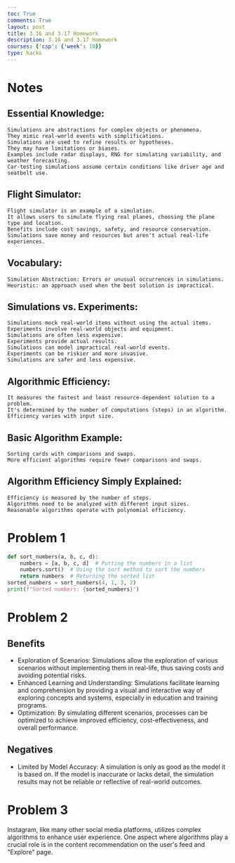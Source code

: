 ```yaml
---
toc: True
comments: True
layout: post
title: 3.16 and 3.17 Homework
description: 3.16 and 3.17 Homework
courses: {'csp': {'week': 10}}
type: hacks
---
```


# Notes

## Essential Knowledge:
    Simulations are abstractions for complex objects or phenomena.
    They mimic real-world events with simplifications.
    Simulations are used to refine results or hypotheses.
    They may have limitations or biases.
    Examples include radar displays, RNG for simulating variability, and weather forecasting.
    Car-testing simulations assume certain conditions like driver age and seatbelt use.

## Flight Simulator:
    Flight simulator is an example of a simulation.
    It allows users to simulate flying real planes, choosing the plane type and location.
    Benefits include cost savings, safety, and resource conservation.
    Simulations save money and resources but aren't actual real-life experiences.

## Vocabulary:
    Simulation Abstraction: Errors or unusual occurrences in simulations.
    Heuristic: an approach used when the best solution is impractical.

## Simulations vs. Experiments:
    Simulations mock real-world items without using the actual items.
    Experiments involve real-world objects and equipment.
    Simulations are often less expensive.
    Experiments provide actual results.
    Simulations can model impractical real-world events.
    Experiments can be riskier and more invasive.
    Simulations are safer and less expensive.

## Algorithmic Efficiency:
    It measures the fastest and least resource-dependent solution to a problem.
    It's determined by the number of computations (steps) in an algorithm.
    Efficiency varies with input size.

## Basic Algorithm Example:
    Sorting cards with comparisons and swaps.
    More efficient algorithms require fewer comparisons and swaps.

## Algorithm Efficiency Simply Explained:
    Efficiency is measured by the number of steps.
    Algorithms need to be analyzed with different input sizes.
    Reasonable algorithms operate with polynomial efficiency.

# Problem 1

```python
def sort_numbers(a, b, c, d):
    numbers = [a, b, c, d]  # Putting the numbers in a list
    numbers.sort()  # Using the sort method to sort the numbers
    return numbers  # Returning the sorted list
sorted_numbers = sort_numbers(4, 1, 3, 2)
print(f"Sorted numbers: {sorted_numbers}")
```

# Problem 2
## Benefits
- Exploration of Scenarios: Simulations allow the exploration of various scenarios without implementing them in real-life, thus saving costs and avoiding potential risks.
- Enhanced Learning and Understanding: Simulations facilitate learning and comprehension by providing a visual and interactive way of exploring concepts and systems, especially in education and training programs.
- Optimization: By simulating different scenarios, processes can be optimized to achieve improved efficiency, cost-effectiveness, and overall performance.

## Negatives
 - Limited by Model Accuracy: A simulation is only as good as the model it is based on. If the model is inaccurate or lacks detail, the simulation results may not be reliable or reflective of real-world outcomes.


 # Problem 3
 Instagram, like many other social media platforms, utilizes complex algorithms to enhance user experience. One aspect where algorithms play a crucial role is in the content recommendation on the user's feed and "Explore" page.
